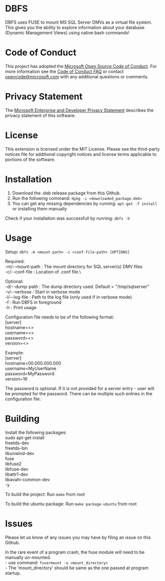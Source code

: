 # DBFS

DBFS uses FUSE to mount MS SQL Server DMVs as a virtual file system. This gives you the ability to explore information about your database (Dynamic Management Views) using native bash commands!

# Code of Conduct

This project has adopted the [Microsoft Open Source Code of Conduct](https://opensource.microsoft.com/codeofconduct/). For more information see the [Code of Conduct FAQ](https://opensource.microsoft.com/codeofconduct/faq/) or contact [opencode@microsoft.com](mailto:opencode@microsoft.com) with any additional questions or comments.

# Privacy Statement

The [Microsoft Enterprise and Developer Privacy Statement](https://go.microsoft.com/fwlink/?LinkId=786907&lang=en7) describes the privacy statement of this software.

# License

This extension is licensed under the MIT License. Please see the third-party notices file for additional copyright notices and license terms applicable to portions of the software.

# Installation 
1. Download the .deb release package from this Github.
3. Run the following command: 
    `dpkg -i <downloaded_package.deb>`
4. You can get any missing dependencies by running: 
    `apt-get -f install`
    or installing them manually  

Check if your installation was successfull by running: 
    `dbfs -h`

# Usage
Setup: 
`dbfs -m <mount-path> -c <conf-file-path> [OPTIONS]`

Required:\
    -m/--mount-path     :  The mount directory for SQL server(s) DMV files\
    -c/--conf-file      :  Location of .conf file.\
    
Optional:\
    -d/--dump-path      :  The dump directory used. Default = "/tmp/sqlserver"\
    -v/--verbose        :  Start in verbose mode\
    -l/--log-file       :  Path to the log file (only used if in verbose mode)\
    -f                  :  Run DBFS in foreground\
    -h                  :  Print usage
    
Configuration file needs to be of the following format:\
[server]\
hostname=<>\
username=<>\
password=<>\
version=<>

Example:\
[server]\
hostname=00.000.000.000\
username=MyUserName\
password=MyPassword\
version=16

The password is optional. If it is not provided for a server entry - user will be prompted for the password.
There can be multiple such entries in the configuration file.

# Building
Install the following packages:\
  sudo apt-get install\
  freetds-dev\
  freetds-bin\
  libunwind-dev\
  fuse\
  libfuse2\
  libfuse-dev\
  libattr1-dev\
  libavahi-common-dev\
  -y

To build the project:
  Run `make` from root

To build the ubuntu package:
  Run `make package-ubuntu` from root 

# Issues
Please let us know of any issues you may have by filing an issue on this Github.

In the rare event of a program crash, the fuse module will need to be manually un-mounted.\
	- use command: `fusermount -u <mount_directory>`\
	- The 'mount_directory' should be same as the one passed at program startup.
